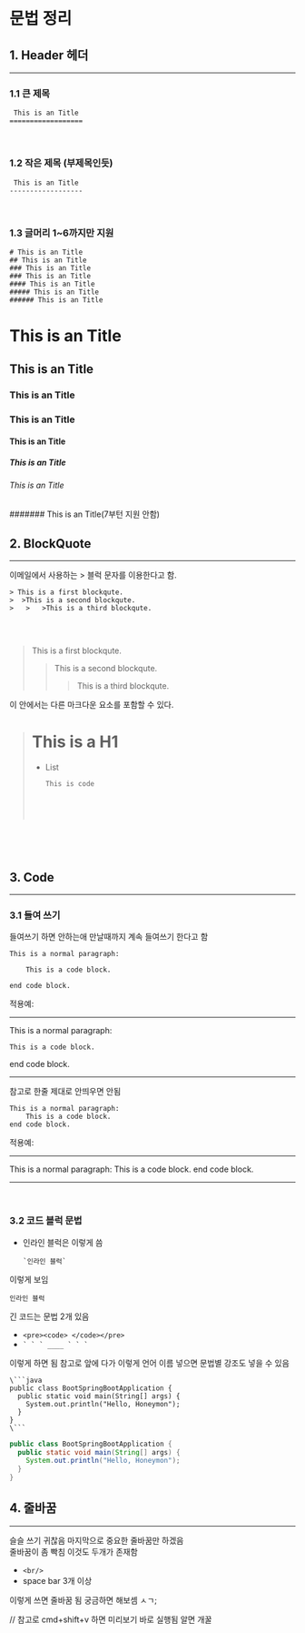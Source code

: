 # 문법 정리
## 1. Header 헤더
----
### 1.1 큰 제목
<pre><code> This is an Title
==================</code></pre> 
  <br/>   

### 1.2 작은 제목 (부제목인듯)
<pre><code> This is an Title
------------------
</code></pre> <br/> 

### 1.3 글머리 1~6까지만 지원
 <pre><code># This is an Title
## This is an Title
### This is an Title
### This is an Title
#### This is an Title
##### This is an Title
###### This is an Title
</code></pre> 
# This is an Title
## This is an Title
### This is an Title
### This is an Title
#### This is an Title
##### This is an Title
###### This is an Title
####### This is an Title(7부턴 지원 안함)
<br/> 

## 2. BlockQuote
----
이메일에서 사용하는 > 블럭 문자를 이용한다고 함.
 <pre><code>> This is a first blockqute.
>  >This is a second blockqute.
>	>   >This is a third blockqute.

</code></pre> <br/> 
> This is a first blockqute.
>  >This is a second blockqute.
>	>   >This is a third blockqute.

이 안에서는 다른 마크다운 요소를 포함할 수 있다.
> # This is a H1
> - List
>   <pre><code>This is code
</code></pre> <br/> 

## 3. Code
----
### 3.1 들여 쓰기
들여쓰기 하면 안하는애 만날때까지 계속 들여쓰기 한다고 함
<pre><code>This is a normal paragraph:

    This is a code block.
    
end code block.
</code></pre>
적용예:

----
This is a normal paragraph:

    This is a code block.
    
end code block.

----
참고로 한줄 제대로 안띄우면 안됨
<pre><code>This is a normal paragraph:
    This is a code block.
end code block.
</code></pre>
적용예:

----
This is a normal paragraph:
    This is a code block.
end code block.

----
<br/>


### 3.2 코드 블럭 문법

- 인라인 블럭은 이렇게 씀   
    ```
    `인라인 블럭`
    ```    
이렇게 보임

`인라인 블럭`

긴 코드는 문법 2개 있음

+ ```<pre><code> </code></pre> ``` 
+ ``` ` ` ` ____ ` ` ` ```

이렇게 하면 됨 참고로 앞에 다가 이렇게 언어 이름 넣으면 문법별 강조도 넣을 수 있음 
```
\```java
public class BootSpringBootApplication {
  public static void main(String[] args) {
    System.out.println("Hello, Honeymon");
  }
}
\```
```


```java
public class BootSpringBootApplication {
  public static void main(String[] args) {
    System.out.println("Hello, Honeymon");
  }
}
```


## 4. 줄바꿈
----

슬슬 쓰기 귀찮음 마지막으로 중요한 줄바꿈만 하겠음    
줄바꿈이 좀 빡침 이것도 두개가 존재함

- ``` <br/> ```
- space bar 3개 이상

이렇게 쓰면 줄바꿈 됨 궁금하면 해보셈 ㅅㄱ;

// 참고로 cmd+shift+v 하면 미리보기 바로 실행됨 알면 개꿀
